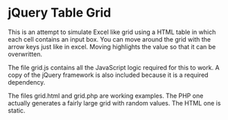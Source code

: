 jQuery Table Grid
===

This is an attempt to simulate Excel like grid using a HTML table in which each cell contains an input box. You can move around the grid with the arrow keys just like in excel. Moving highlights the value so that it can be overwritten.

The file grid.js contains all the JavaScript logic required for this to work. A copy of the jQuery framework is also included because it is a required dependency.

The files grid.html and grid.php are working examples. The PHP one actually generates a fairly large grid with random values. The HTML one is static.
